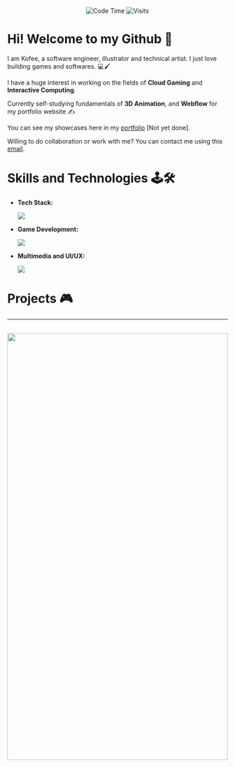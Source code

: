 <div align="center">
 
 ![Code Time](http://img.shields.io/badge/Code%20Time-61%20hrs%2058%20mins-blue)
 ![Visits](http://img.shields.io/badge/Profile%20Views-5-blue)
</div>

# Hi! Welcome to my Github 👋 #
I am Kofee, a software engineer, illustrator and technical artist. I just love building games and softwares. 💻🖌️

I have a huge interest in working on the fields of **Cloud Gaming** and **Interactive Computing**.

Currently self-studying fundamentals of **3D Animation**, and **Webflow** for my portfolio website ✍️

You can see my showcases here in my <a href="" target="_blank">portfolio</a> [Not yet done].

Willing to do collaboration or work with me? You can contact me using this <a href="">email</a>.

# Skills and Technologies 🕹️🛠️ 
- **Tech Stack:**
  
  <img src="https://skillicons.dev/icons?i=html,css,js,bootstrap,python,php,rust,git,github,net,linux,docker,aws" />
 
- **Game Development:**
  
  <img src="https://skillicons.dev/icons?i=cs,cpp,unity,unreal,godot" />
 
- **Multimedia and UI/UX:**
  
  <img src="https://skillicons.dev/icons?i=figma,photoshop,illustrator,aftereffects,blender" />

# Projects 🎮
 
</div>

---

<div align=center>
 <br>
 <img src="assets/nijika-ijichi-ijichi-nijika.gif" height="50%" width="100%">
</div>
